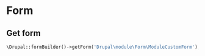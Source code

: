 # Form

## Get form

```php
\Drupal::formBuilder()->getForm('Drupal\module\Form\ModuleCustomForm');
```

